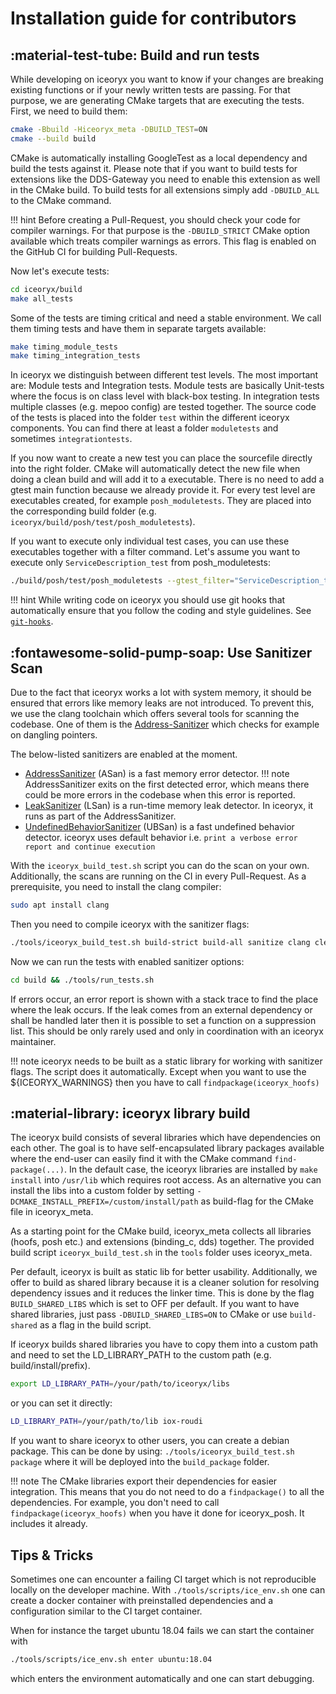 # Installation guide for contributors

## :material-test-tube: Build and run tests

While developing on iceoryx you want to know if your changes are breaking existing functions or if your newly written tests are passing.
For that purpose, we are generating CMake targets that are executing the tests. First, we need to build them:

```bash
cmake -Bbuild -Hiceoryx_meta -DBUILD_TEST=ON
cmake --build build
```

CMake is automatically installing GoogleTest as a local dependency and build the tests against it. Please note that if you want to build tests for extensions like the DDS-Gateway you need to enable this extension as well in the CMake build. To build tests for all extensions simply add `-DBUILD_ALL` to the CMake command.

!!! hint
    Before creating a Pull-Request, you should check your code for compiler warnings. For that purpose is the `-DBUILD_STRICT` CMake option available which treats compiler warnings as errors. This flag is enabled on the GitHub CI for building Pull-Requests.

Now let's execute tests:

```bash
cd iceoryx/build
make all_tests
```

Some of the tests are timing critical and need a stable environment. We call them timing tests and have them in separate targets available:

```bash
make timing_module_tests
make timing_integration_tests
```

In iceoryx we distinguish between different test levels. The most important are: Module tests and Integration tests.
Module tests are basically Unit-tests where the focus is on class level with black-box testing.
In integration tests multiple classes (e.g. mepoo config) are tested together.
The source code of the tests is placed into the folder `test` within the different iceoryx components. You can find there at least a folder `moduletests` and sometimes `integrationtests`.

If you now want to create a new test you can place the sourcefile directly into the right folder. CMake will automatically detect the new file when doing a clean build and will add it to a executable. There is no need to add a gtest main function because we already provide it.
For every test level are executables created, for example `posh_moduletests`. They are placed into the corresponding build folder (e.g. `iceoryx/build/posh/test/posh_moduletests`).

If you want to execute only individual test cases, you can use these executables together with a filter command.
Let's assume you want to execute only `ServiceDescription_test` from posh_moduletests:

```bash
./build/posh/test/posh_moduletests --gtest_filter="ServiceDescription_test*"
```

!!! hint
    While writing code on iceoryx you should use git hooks that automatically ensure that you follow the coding and style guidelines.
    See [`git-hooks`](https://github.com/eclipse-iceoryx/iceoryx/blob/master/tools/git-hooks/Readme.md).

## :fontawesome-solid-pump-soap: Use Sanitizer Scan

Due to the fact that iceoryx works a lot with system memory, it should be ensured that errors like memory leaks are not introduced.
To prevent this, we use the clang toolchain which offers several tools for scanning the codebase. One of them is the [Address-Sanitizer](https://clang.llvm.org/docs/AddressSanitizer.html) which checks for example on dangling pointers.

The below-listed sanitizers are enabled at the moment.

- [AddressSanitizer](https://clang.llvm.org/docs/AddressSanitizer.html) (ASan) is a fast memory error detector.
!!! note
    AddressSanitizer exits on the first detected error, which means there could be more errors in the codebase when this error is reported.
- [LeakSanitizer](https://clang.llvm.org/docs/LeakSanitizer.html) (LSan) is a run-time memory leak detector. In iceoryx, it runs as part of the AddressSanitizer.
- [UndefinedBehaviorSanitizer](https://clang.llvm.org/docs/UndefinedBehaviorSanitizer.html) (UBSan) is a fast undefined behavior detector. iceoryx uses default behavior i.e. `print a verbose error report and continue execution`

With the `iceoryx_build_test.sh` script you can do the scan on your own. Additionally, the scans are running on the CI in every Pull-Request.
As a prerequisite, you need to install the clang compiler:

```bash
sudo apt install clang
```

Then you need to compile iceoryx with the sanitizer flags:

```bash
./tools/iceoryx_build_test.sh build-strict build-all sanitize clang clean
```

Now we can run the tests with enabled sanitizer options:

```bash
cd build && ./tools/run_tests.sh
```

If errors occur, an error report is shown with a stack trace to find the place where the leak occurs. If the leak comes from an external dependency or shall be handled later then it is possible to set a function on a suppression list.
This should be only rarely used and only in coordination with an iceoryx maintainer.

!!! note
    iceoryx needs to be built as a static library for working with sanitizer flags. The script does it automatically.
    Except when you want to use the ${ICEORYX_WARNINGS} then you have to call `findpackage(iceoryx_hoofs)`

## :material-library: iceoryx library build

The iceoryx build consists of several libraries which have dependencies on each other. The goal is to have self-encapsulated library packages available where the end-user can easily find it with the CMake command `find-package(...)`.
In the default case, the iceoryx libraries are installed by `make install` into `/usr/lib` which requires root access. As an alternative you can install the libs into a custom folder by setting `-DCMAKE_INSTALL_PREFIX=/custom/install/path` as build-flag for the CMake file in iceoryx_meta.

As a starting point for the CMake build, iceoryx_meta collects all libraries (hoofs, posh etc.) and extensions (binding_c, dds) together. The provided build script `iceoryx_build_test.sh` in the `tools` folder uses iceoryx_meta.

Per default, iceoryx is built as static lib for better usability.
Additionally, we offer to build as shared library because it is a cleaner solution for resolving dependency issues and it reduces the linker time.
This is done by the flag `BUILD_SHARED_LIBS` which is set to OFF per default. If you want to have shared libraries, just pass `-DBUILD_SHARED_LIBS=ON` to CMake or use `build-shared` as a flag in the build script.

If iceoryx builds shared libraries you have to copy them into a custom path and need to set the LD_LIBRARY_PATH to the custom path (e.g. build/install/prefix).

```bash
export LD_LIBRARY_PATH=/your/path/to/iceoryx/libs
```

or you can set it directly:

```bash
LD_LIBRARY_PATH=/your/path/to/lib iox-roudi
```

If you want to share iceoryx to other users, you can create a debian package. This can be done by using: `./tools/iceoryx_build_test.sh package` where it will be deployed into the `build_package` folder.

!!! note
    The CMake libraries export their dependencies for easier integration. This means that you do not need to do a `findpackage()` to all the dependencies. For example, you don't need to call `findpackage(iceoryx_hoofs)` when you have it done for iceoryx_posh. It includes it already.

## Tips & Tricks

Sometimes one can encounter a failing CI target which is not reproducible locally on the developer
machine. With `./tools/scripts/ice_env.sh` one can create a
docker container with preinstalled dependencies and a configuration similar to
the CI target container.

When for instance the target ubuntu 18.04 fails we can start the container with
```sh
./tools/scripts/ice_env.sh enter ubuntu:18.04
```
which enters the environment automatically and one can start debugging.
